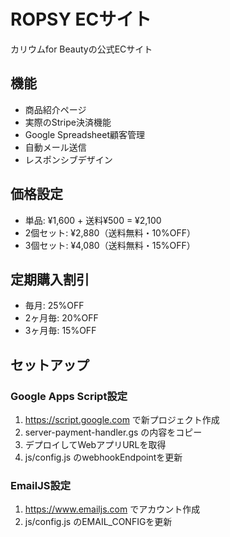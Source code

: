 # ROPSY ECサイト

カリウムfor Beautyの公式ECサイト

## 機能
- 商品紹介ページ
- 実際のStripe決済機能
- Google Spreadsheet顧客管理
- 自動メール送信
- レスポンシブデザイン

## 価格設定
- 単品: ¥1,600 + 送料¥500 = ¥2,100
- 2個セット: ¥2,880（送料無料・10%OFF）  
- 3個セット: ¥4,080（送料無料・15%OFF）

## 定期購入割引
- 毎月: 25%OFF
- 2ヶ月毎: 20%OFF
- 3ヶ月毎: 15%OFF

## セットアップ

### Google Apps Script設定
1. https://script.google.com で新プロジェクト作成
2. server-payment-handler.gs の内容をコピー
3. デプロイしてWebアプリURLを取得
4. js/config.js のwebhookEndpointを更新

### EmailJS設定
1. https://www.emailjs.com でアカウント作成
2. js/config.js のEMAIL_CONFIGを更新
